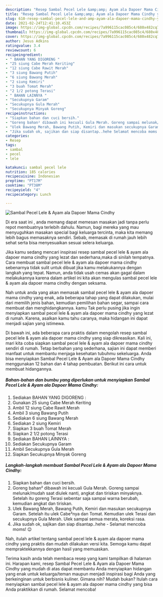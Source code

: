 ```yaml
---
description: "Resep Sambal Pecel Lele &amp;amp; Ayam ala Dapoer Mama Cindhy yang enak dan Mudah Dibuat"
title: "Resep Sambal Pecel Lele &amp;amp; Ayam ala Dapoer Mama Cindhy yang enak dan Mudah Dibuat"
slug: 610-resep-sambal-pecel-lele-and-amp-ayam-ala-dapoer-mama-cindhy-yang-enak-dan-mudah-dibuat
date: 2021-02-24T12:41:10.453Z
image: https://img-global.cpcdn.com/recipes/7a996115cac085c4/680x482cq70/sambal-pecel-lele-ayam-ala-dapoer-mama-cindhy-foto-resep-utama.jpg
thumbnail: https://img-global.cpcdn.com/recipes/7a996115cac085c4/680x482cq70/sambal-pecel-lele-ayam-ala-dapoer-mama-cindhy-foto-resep-utama.jpg
cover: https://img-global.cpcdn.com/recipes/7a996115cac085c4/680x482cq70/sambal-pecel-lele-ayam-ala-dapoer-mama-cindhy-foto-resep-utama.jpg
author: Jesus Adkins
ratingvalue: 3.4
reviewcount: 6
recipeingredient:
- " BAHAN YANG DIGORENG "
- "25 siung Cabe Merah Keriting"
- "12 siung Cabe Rawit Merah"
- "3 siung Bawang Putih"
- "6 siung Bawang Merah"
- "2 siung Kemiri"
- "3 buah Tomat Merah"
- "2 1/2 potong Terasi"
- " BAHAN LAINNYA "
- "Secukupnya Garam"
- "Secukupnya Gula Merah"
- "Secukupnya Minyak Goreng"
recipeinstructions:
- "Siapkan bahan dan cuci bersih."
- "Goreng bahan² dibawah ini kecuali Gula Merah. Goreng sampai melunak/mudah saat diulek nanti, angkat dan tiriskan minyaknya. Setelah itu goreng Terasi sebentar saja sampai warna berubah, kemudian angkat dan tiriskan."
- "Ulek Bawang Merah, Bawang Putih, Kemiri dan masukan secukupnya Garam. Setelah itu ulek Cabe²nya dan Tomat. Kemudian ulek Terasi dan secukupnya Gula Merah. Ulek sampai semua merata, koreksi rasa."
- "Jika sudah ok, sajikan dan siap disantap..hehe Selamat mencoba moms! 😉"
categories:
- Resep
tags:
- sambal
- pecel
- lele

katakunci: sambal pecel lele 
nutrition: 185 calories
recipecuisine: Indonesian
preptime: "PT17M"
cooktime: "PT38M"
recipeyield: "4"
recipecategory: Lunch

---
```



![Sambal Pecel Lele &amp; Ayam ala Dapoer Mama Cindhy](https://img-global.cpcdn.com/recipes/7a996115cac085c4/680x482cq70/sambal-pecel-lele-ayam-ala-dapoer-mama-cindhy-foto-resep-utama.jpg)

Di era  saat ini , anda memang dapat memesan masakan jadi tanpa perlu repot membuatnya terlebih dahulu. Namun, bagi mereka yang mau menyuguhkan masakan special bagi keluarga tercinta, maka kita memang lebih bagus memasaknya sendiri. Sebab, memasak di rumah jauh lebih sehat serta bisa menyesuaikan sesuai selera keluarga.

Jika kamu sedang mencari inspirasi resep sambal pecel lele &amp; ayam ala dapoer mama cindhy yang lezat dan sederhana,maka di sinilah tempatnya. Cara membuat sambal pecel lele &amp; ayam ala dapoer mama cindhy  sebenarnya tidak sulit untuk dibuat jika kamu melakukannya dengan langkah yang tepat. Namun, anda tidak usah cemas akan gagal dalam melakukannya 
karena dalam artikel ini kita akan mengulas sambal pecel lele &amp; ayam ala dapoer mama cindhy dengan seksama.  



Nah untuk anda yang akan memasak sambal pecel lele &amp; ayam ala dapoer mama cindhy yang enak, ada beberapa tahap yang dapat dilakukan, mulai dari memilih jenis bahan, kemudian pemilihan bahan segar, sampai cara membuat dan menghidangkannya. kamu Tak perlu pusing jika ingin menyiapkan sambal pecel lele &amp; ayam ala dapoer mama cindhy yang lezat di rumah. Karena, asalkan kamu  tahu caranya, maka hidangan ini dapat menjadi sajian yang istimewa.

Di bawah ini, ada beberapa cara praktis  dalam mengolah resep sambal pecel lele &amp; ayam ala dapoer mama cindhy yang siap dikreasikan. Kali ini, mari kita coba siapkan sambal pecel lele &amp; ayam ala dapoer mama cindhy sendiri di rumah. Tetap berbahan yang sederhana, sajian ini dapat memberi manfaat untuk membantu menjaga kesehatan tubuhmu sekeluarga. Anda bisa menyiapkan Sambal Pecel Lele &amp; Ayam ala Dapoer Mama Cindhy menggunakan 12 bahan dan 4 tahap pembuatan. Berikut ini cara untuk membuat hidangannya.

<!--inarticleads1-->

##### Bahan-bahan dan bumbu yang diperlukan untuk menyiapkan Sambal Pecel Lele &amp; Ayam ala Dapoer Mama Cindhy:

1. Sediakan  BAHAN YANG DIGORENG :
1. Gunakan 25 siung Cabe Merah Keriting
1. Ambil 12 siung Cabe Rawit Merah
1. Ambil 3 siung Bawang Putih
1. Sediakan 6 siung Bawang Merah
1. Sediakan 2 siung Kemiri
1. Siapkan 3 buah Tomat Merah
1. Siapkan 2 1/2 potong Terasi
1. Sediakan  BAHAN LAINNYA :
1. Sediakan Secukupnya Garam
1. Ambil Secukupnya Gula Merah
1. Siapkan Secukupnya Minyak Goreng




<!--inarticleads2-->

##### Langkah-langkah membuat Sambal Pecel Lele &amp; Ayam ala Dapoer Mama Cindhy:

1. Siapkan bahan dan cuci bersih.
1. Goreng bahan² dibawah ini kecuali Gula Merah. Goreng sampai melunak/mudah saat diulek nanti, angkat dan tiriskan minyaknya. Setelah itu goreng Terasi sebentar saja sampai warna berubah, kemudian angkat dan tiriskan.
1. Ulek Bawang Merah, Bawang Putih, Kemiri dan masukan secukupnya Garam. Setelah itu ulek Cabe²nya dan Tomat. Kemudian ulek Terasi dan secukupnya Gula Merah. Ulek sampai semua merata, koreksi rasa.
1. Jika sudah ok, sajikan dan siap disantap..hehe - Selamat mencoba moms! 😉




Nah, itulah artikel tentang  sambal pecel lele &amp; ayam ala dapoer mama cindhy  yang praktis dan mudah dilakukan versi kita. Semoga kamu dapat mempraktekkannya dengan hasil yang memuaskan. 

Terima kasih anda telah membaca resep yang kami tampilkan di halaman ini. Harapan kami, resep  Sambal Pecel Lele &amp; Ayam ala Dapoer Mama Cindhy yang mudah di atas dapat membantu Anda menyiapkan hidangan yang enak untuk keluarga/teman maupun menjadi inspirasi bagi Anda yang berkeinginan untuk berbisnis kuliner. Gimana nih? Mudah bukan? Itulah cara menyiapkan sambal pecel lele &amp; ayam ala dapoer mama cindhy yang bisa Anda praktikkan di rumah. Selamat mencoba!

